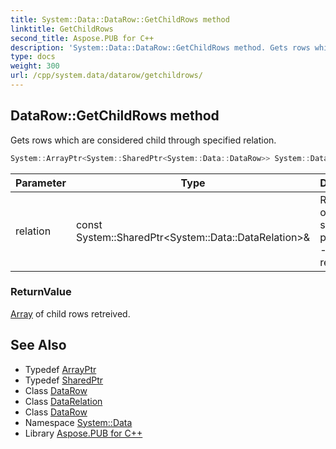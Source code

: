 ```yaml
---
title: System::Data::DataRow::GetChildRows method
linktitle: GetChildRows
second_title: Aspose.PUB for C++
description: 'System::Data::DataRow::GetChildRows method. Gets rows which are considered child through specified relation in C++.'
type: docs
weight: 300
url: /cpp/system.data/datarow/getchildrows/
---
```

## DataRow::GetChildRows method


Gets rows which are considered child through specified relation.

```cpp
System::ArrayPtr<System::SharedPtr<System::Data::DataRow>> System::Data::DataRow::GetChildRows(const System::SharedPtr<System::Data::DataRelation> &relation)
```


| Parameter | Type | Description |
| --- | --- | --- |
| relation | const System::SharedPtr\<System::Data::DataRelation\>\& | Relation object to specify parent row - child row relation. |

### ReturnValue

[Array](../../../system/array/) of child rows retreived.

## See Also

* Typedef [ArrayPtr](../../../system/arrayptr/)
* Typedef [SharedPtr](../../../system/sharedptr/)
* Class [DataRow](../)
* Class [DataRelation](../../datarelation/)
* Class [DataRow](../)
* Namespace [System::Data](../../)
* Library [Aspose.PUB for C++](../../../)
